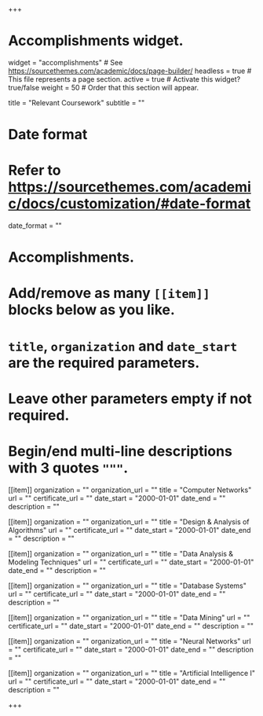 +++
# Accomplishments widget.
widget = "accomplishments"  # See https://sourcethemes.com/academic/docs/page-builder/
headless = true  # This file represents a page section.
active = true  # Activate this widget? true/false
weight = 50  # Order that this section will appear.

title = "Relevant Coursework"
subtitle = ""

# Date format
#   Refer to https://sourcethemes.com/academic/docs/customization/#date-format
date_format = ""

# Accomplishments.
#   Add/remove as many `[[item]]` blocks below as you like.
#   `title`, `organization` and `date_start` are the required parameters.
#   Leave other parameters empty if not required.
#   Begin/end multi-line descriptions with 3 quotes `"""`.
  
[[item]]
  organization = ""
  organization_url = ""
  title = "Computer Networks"
  url = ""
  certificate_url = ""
  date_start = "2000-01-01"
  date_end = ""
  description = ""

[[item]]
  organization = ""
  organization_url = ""
  title = "Design & Analysis of Algorithms"
  url = ""
  certificate_url = ""
  date_start = "2000-01-01"
  date_end = ""
  description = ""

[[item]]
  organization = ""
  organization_url = ""
  title = "Data Analysis & Modeling Techniques"
  url = ""
  certificate_url = ""
  date_start = "2000-01-01"
  date_end = ""
  description = ""

[[item]]
  organization = ""
  organization_url = ""
  title = "Database Systems"
  url = ""
  certificate_url = ""
  date_start = "2000-01-01"
  date_end = ""
  description = ""

[[item]]
  organization = ""
  organization_url = ""
  title = "Data Mining"
  url = ""
  certificate_url = ""
  date_start = "2000-01-01"
  date_end = ""
  description = ""

[[item]]
  organization = ""
  organization_url = ""
  title = "Neural Networks"
  url = ""
  certificate_url = ""
  date_start = "2000-01-01"
  date_end = ""
  description = ""

[[item]]
  organization = ""
  organization_url = ""
  title = "Artificial Intelligence I"
  url = ""
  certificate_url = ""
  date_start = "2000-01-01"
  date_end = ""
  description = ""

+++
